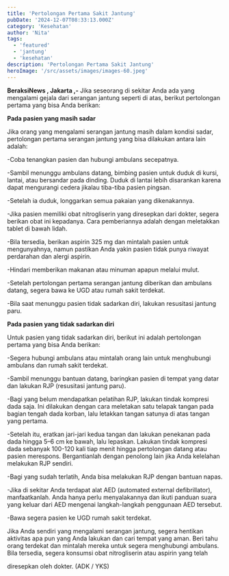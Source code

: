 ```yaml
---
title: 'Pertolongan Pertama Sakit Jantung'
pubDate: '2024-12-07T08:33:13.000Z'
category: 'Kesehatan'
author: 'Nita'
tags:
  - 'featured'
  - 'jantung'
  - 'kesehatan'
description: 'Pertolongan Pertama Sakit Jantung'
heroImage: '/src/assets/images/images-60.jpeg'
---
```


**BeraksiNews , Jakarta ,-** Jika seseorang di sekitar Anda ada yang mengalami gejala dari serangan jantung seperti di atas, berikut pertolongan pertama yang bisa Anda berikan:

**Pada pasien yang masih sadar**

Jika orang yang mengalami serangan jantung masih dalam kondisi sadar, pertolongan pertama serangan jantung yang bisa dilakukan antara lain adalah:

\-Coba tenangkan pasien dan hubungi ambulans secepatnya.

\-Sambil menunggu ambulans datang, bimbing pasien untuk duduk di kursi, lantai, atau bersandar pada dinding. Duduk di lantai lebih disarankan karena dapat mengurangi cedera jikalau tiba-tiba pasien pingsan.

\-Setelah ia duduk, longgarkan semua pakaian yang dikenakannya.

\-Jika pasien memiliki obat nitrogliserin yang diresepkan dari dokter, segera berikan obat ini kepadanya. Cara pemberiannya adalah dengan meletakkan tablet di bawah lidah.

\-Bila tersedia, berikan aspirin 325 mg dan mintalah pasien untuk mengunyahnya, namun pastikan Anda yakin pasien tidak punya riwayat perdarahan dan alergi aspirin.

\-Hindari memberikan makanan atau minuman apapun melalui mulut.

\-Setelah pertolongan pertama serangan jantung diberikan dan ambulans datang, segera bawa ke UGD atau rumah sakit terdekat.

\-Bila saat menunggu pasien tidak sadarkan diri, lakukan resusitasi jantung paru.

**Pada pasien yang tidak sadarkan diri**

Untuk pasien yang tidak sadarkan diri, berikut ini adalah pertolongan pertama yang bisa Anda berikan:

\-Segera hubungi ambulans atau mintalah orang lain untuk menghubungi ambulans dan rumah sakit terdekat.

\-Sambil menunggu bantuan datang, baringkan pasien di tempat yang datar dan lakukan RJP (resusitasi jantung paru).

\-Bagi yang belum mendapatkan pelatihan RJP, lakukan tindak kompresi dada saja. Ini dilakukan dengan cara meletakan satu telapak tangan pada bagian tengah dada korban, lalu letakkan tangan satunya di atas tangan yang pertama.

\-Setelah itu, eratkan jari-jari kedua tangan dan lakukan penekanan pada dada hingga 5–6 cm ke bawah, lalu lepaskan. Lakukan tindak kompresi dada sebanyak 100-120 kali tiap menit hingga pertolongan datang atau pasien merespons. Bergantianlah dengan penolong lain jika Anda kelelahan melakukan RJP sendiri.

\-Bagi yang sudah terlatih, Anda bisa melakukan RJP dengan bantuan napas.

\-Jika di sekitar Anda terdapat alat AED (automated external defibrillator), manfaatkanlah. Anda hanya perlu menyalakannya dan ikuti panduan suara yang keluar dari AED mengenai langkah-langkah penggunaan AED tersebut.

\-Bawa segera pasien ke UGD rumah sakit terdekat.

Jika Anda sendiri yang mengalami serangan jantung, segera hentikan aktivitas apa pun yang Anda lakukan dan cari tempat yang aman. Beri tahu orang terdekat dan mintalah mereka untuk segera menghubungi ambulans. Bila tersedia, segera konsumsi obat nitrogliserin atau aspirin yang telah

diresepkan oleh dokter. (ADK / YKS)
